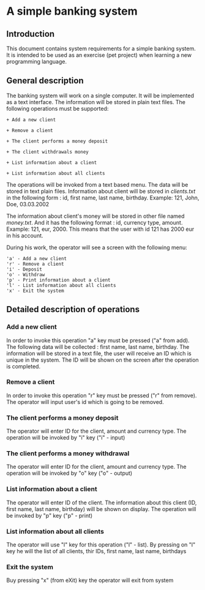 # A simple banking system

## Introduction

This document contains system requirements for a simple banking system. It is intended to be used as an exercise (pet project) when learning a new programming language.

## General description

The banking system will work on a single computer. It will be implemented as a text interface. The information will be stored in plain text files. The following operations must be supported:
    
    + Add a new client

    + Remove a client

    + The client performs a money deposit

    + The client withdrawals money

    + List information about a client

    + List information about all clients

 The operations will be invoked from a text based menu. The data will be stored in text plain files. Information about client will be stored in *clients.txt* in the following form : id, first name, last name, birthday. Example: 121, John, Doe, 03.03.2002

 The information about client's money will be stored in other file named *money.txt*. And it has the following format : id, currency type, amount. Example: 121, eur, 2000. This means that the user with id 121 has 2000 eur in his account.

 During his work, the operator will see a screen with the following menu:

    'a' - Add a new client
    'r' - Remove a client
    'i' - Deposit
    'o' - Withdraw
    'p' - Print information about a client
    'l' - List information about all clients
    'x' - Exit the system

## Detailed description of operations

### Add a new client

In order to invoke this operation "a" key must be pressed ("a" from add). The following data will be collected : first name, last name, birthday. The information will be stored in a text file, the user will receive an ID which is unique in the system. The ID will be shown on the screen after the operation is completed.

### Remove a client

In order to invoke this operation "r" key must be pressed ("r" from remove). The operator will input user's id which is going to be removed.

### The client performs a money deposit

The operator will enter ID for the client, amount and currency type. The operation will be invoked by "i" key ("i" - input)

### The client performs a money withdrawal

The operator will enter ID for the client, amount and currency type. The operation will be invoked by "o" key ("o" - output)

### List information about a client

The operator will enter ID of the client. The information about this client (ID, first name, last name, birthday) will be shown on display. The operation will be invoked by "p" key ("p" - print)

### List information about all clients

The operator will use "l" key for this operation ("l" - list). By pressing on "l" key he will the list of all clients, thir IDs, first name, last name, birthdays

### Exit the system

Buy pressing "x" (from eXit) key the operator will exit from system

